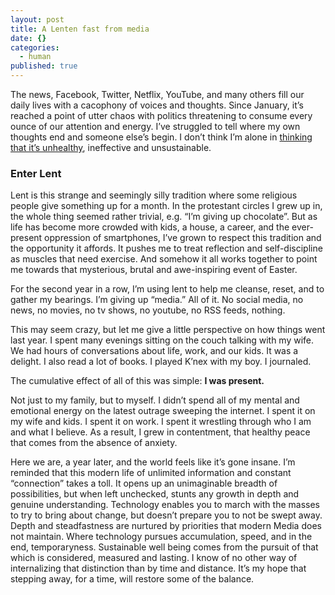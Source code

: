 ```yaml
---
layout: post
title: A Lenten fast from media
date: {}
categories:
  - human
published: true
---
```

The news, Facebook, Twitter, Netflix, YouTube, and many others fill our daily lives with a cacophony of voices and thoughts. Since January, it’s reached a point of utter chaos with politics threatening to consume every ounce of our attention and energy. I’ve struggled to tell where my own thoughts end and someone else’s begin. I don’t think I’m alone in [thinking that it’s unhealthy](http://www.apa.org/news/press/releases/stress/2017/technology-social-media.PDF), ineffective and unsustainable.

### Enter Lent

Lent is this strange and seemingly silly tradition where some religious people give something up for a month. In the protestant circles I grew up in, the whole thing seemed rather trivial, e.g. “I’m giving up chocolate”. But as life has become more crowded with kids, a house, a career, and the ever-present oppression of smartphones, I’ve grown to respect this tradition and the opportunity it affords. It pushes me to treat reflection and self-discipline as muscles that need exercise. And somehow it all works together to point me towards that mysterious, brutal and awe-inspiring event of Easter.

For the second year in a row, I’m using lent to help me cleanse, reset, and to gather my bearings. I’m giving up “media.” All of it. No social media, no news, no movies, no tv shows, no youtube, no RSS feeds, nothing.

This may seem crazy, but let me give a little perspective on how things went last year. I spent many evenings sitting on the couch talking with my wife. We had hours of conversations about life, work, and our kids. It was a delight. I also read a lot of books. I played K’nex with my boy. I journaled.

The cumulative effect of all of this was simple: **I was present.**

Not just to my family, but to myself. I didn’t spend all of my mental and emotional energy on the latest outrage sweeping the internet. I spent it on my wife and kids. I spent it on work. I spent it wrestling through who I am and what I believe. As a result, I grew in contentment, that healthy peace that comes from the absence of anxiety.

Here we are, a year later, and the world feels like it’s gone insane. I’m reminded that this modern life of unlimited information and constant “connection” takes a toll. It opens up an unimaginable breadth of possibilities, but when left unchecked, stunts any growth in depth and genuine understanding. Technology enables you to march with the masses to try to bring about change, but doesn’t prepare you to not be swept away. Depth and steadfastness are nurtured by priorities that modern Media does not maintain. Where technology pursues accumulation, speed, and in the end, temporaryness. Sustainable well being comes from the pursuit of that which is considered, measured and lasting. I know of no other way of internalizing that distinction than by time and distance. It’s my hope that stepping away, for a time, will restore some of the balance.
